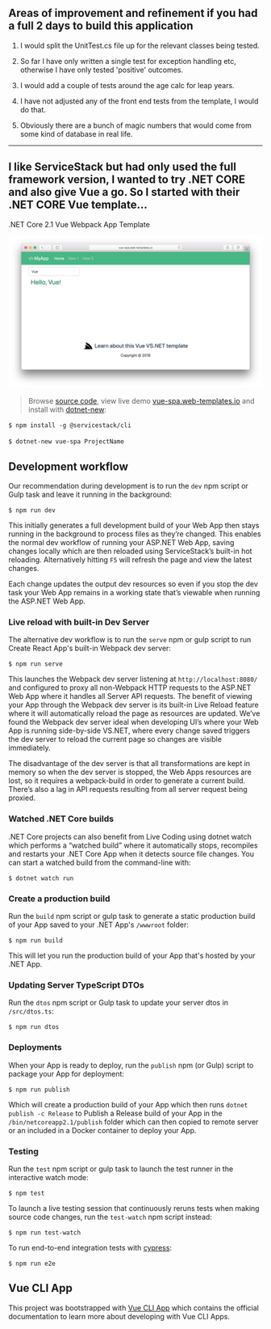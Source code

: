 ## Areas of improvement and refinement if you had a full 2 days to build this application

1. I would split the UnitTest.cs file up for the relevant classes being tested.
2. So far I have only written a single test for exception handling etc, otherwise I have only tested 'positive' outcomes.
3. I would add a couple of tests around the age calc for leap years.
4. I have not adjusted any of the front end tests from the template, I would do that.

5. Obviously there are a bunch of magic numbers that would come from some kind of database in real life.



-----------------------------------------------------------------
I like ServiceStack but had only used the full framework version, I wanted to try .NET CORE and also give Vue a go. So I started with their .NET CORE Vue template...
-----------------------------------------------------------------
.NET Core 2.1 Vue Webpack App Template

[![](https://raw.githubusercontent.com/ServiceStack/Assets/master/csharp-templates/vue-spa.png)](http://vue-spa.web-templates.io/)

> Browse [source code](https://github.com/NetCoreTemplates/vue-spa), view live demo [vue-spa.web-templates.io](http://vue-spa.web-templates.io) and install with [dotnet-new](http://docs.servicestack.net/dotnet-new):

    $ npm install -g @servicestack/cli

    $ dotnet-new vue-spa ProjectName

## Development workflow

Our recommendation during development is to run the `dev` npm script or Gulp task and leave it running in the background:

    $ npm run dev

This initially generates a full development build of your Web App then stays running in the background to process files as they’re changed. This enables the normal dev workflow of running your ASP.NET Web App, saving changes locally which are then reloaded using ServiceStack’s built-in hot reloading. Alternatively hitting `F5` will refresh the page and view the latest changes.

Each change updates the output dev resources so even if you stop the dev task your Web App remains in a working state that’s viewable when running the ASP.NET Web App.

### Live reload with built-in Dev Server

The alternative dev workflow is to run the `serve` npm or gulp script to run Create React App's built-in Webpack dev server:

    $ npm run serve

This launches the Webpack dev server listening at `http://localhost:8080/` and configured to proxy all non-Webpack HTTP requests to the ASP.NET Web App where it handles all Server API requests. The benefit of viewing your App through the Webpack dev server is its built-in Live Reload feature where it will automatically reload the page as resources are updated. We’ve found the Webpack dev server ideal when developing UI’s where your Web App is running side-by-side VS.NET, where every change saved triggers the dev server to reload the current page so changes are visible immediately.

The disadvantage of the dev server is that all transformations are kept in memory so when the dev server is stopped, the Web Apps resources are lost, so it requires a webpack-build in order to generate a current build. There’s also a lag in API requests resulting from all server request being proxied.

### Watched .NET Core builds

.NET Core projects can also benefit from Live Coding using dotnet watch which performs a “watched build” where it automatically stops, recompiles and restarts your .NET Core App when it detects source file changes. You can start a watched build from the command-line with:

    $ dotnet watch run

### Create a production build

Run the `build` npm script or gulp task to generate a static production build of your App saved to your .NET App's `/wwwroot` folder:

    $ npm run build

This will let you run the production build of your App that's hosted by your .NET App.

### Updating Server TypeScript DTOs

Run the `dtos` npm script or Gulp task to update your server dtos in `/src/dtos.ts`:

    $ npm run dtos

### Deployments

When your App is ready to deploy, run the `publish` npm (or Gulp) script to package your App for deployment:

    $ npm run publish

Which will create a production build of your App which then runs `dotnet publish -c Release` to Publish a Release build of your App in the `/bin/netcoreapp2.1/publish` folder which can then copied to remote server or an included in a Docker container to deploy your App.

### Testing

Run the `test` npm script or gulp task to launch the test runner in the interactive watch mode:

    $ npm test

To launch a live testing session that continuously reruns tests when making source code changes, run the `test-watch` npm script instead:

    $ npm run test-watch

To run end-to-end integration tests with [cypress](https://www.cypress.io/):

    $ npm run e2e

## Vue CLI App

This project was bootstrapped with [Vue CLI App](https://cli.vuejs.org) which contains the official documentation to learn more about developing with Vue CLI Apps.
